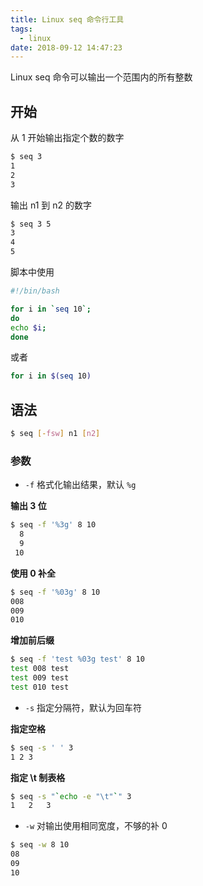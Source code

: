 ```yaml
---
title: Linux seq 命令行工具
tags:
  - linux
date: 2018-09-12 14:47:23
---
```



Linux seq 命令可以输出一个范围内的所有整数

<!-- more --><!-- toc -->

## 开始

从 1 开始输出指定个数的数字

```bash
$ seq 3
1
2
3
```

输出 n1 到 n2 的数字

```bash
$ seq 3 5
3
4
5
```

脚本中使用

```bash
#!/bin/bash

for i in `seq 10`;
do
echo $i;
done
```

或者

```bash
for i in $(seq 10)
```

## 语法

```bash
$ seq [-fsw] n1 [n2]
```

### 参数

- `-f` 格式化输出结果，默认 `%g`

**输出 3 位**

```bash
$ seq -f '%3g' 8 10
  8
  9
 10
```

**使用 0 补全**

```bash
$ seq -f '%03g' 8 10
008
009
010
```

**增加前后缀**

```bash
$ seq -f 'test %03g test' 8 10
test 008 test
test 009 test
test 010 test
```

- `-s` 指定分隔符，默认为回车符

**指定空格**

```bash
$ seq -s ' ' 3
1 2 3
```

**指定 \t 制表格**

```bash
$ seq -s "`echo -e "\t"`" 3
1	2	3
```

- `-w` 对输出使用相同宽度，不够的补 0

```bash
$ seq -w 8 10
08
09
10
```
